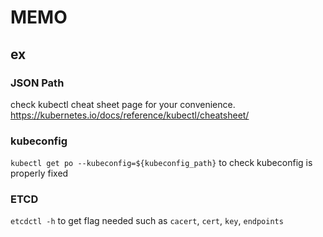 # MEMO

## ex
### JSON Path
check kubectl cheat sheet page for your convenience.
https://kubernetes.io/docs/reference/kubectl/cheatsheet/

### kubeconfig
``kubectl get po --kubeconfig=${kubeconfig_path}`` to check kubeconfig is properly fixed

### ETCD
``etcdctl -h`` to get flag needed such as ``cacert``, ``cert``, ``key``, ``endpoints``
